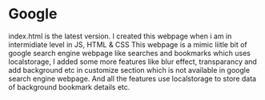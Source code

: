 # Google
index.html is the latest version.
I created this webpage when i am in intermidiate level in JS, HTML & CSS
This webpage is a mimic liitle bit of google search engine webpage like searches and bookmarks which uses localstorage,  I added some more features like blur effect, transparancy and add background etc in customize section which is not available in google search engine webpage. 
And all the features use localstorage to store data of background bookmark details etc.
